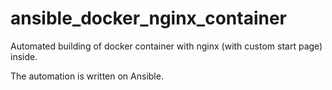 # ansible_docker_nginx_container
Automated building of docker container with nginx (with custom start page) inside.

The automation is written on Ansible.
